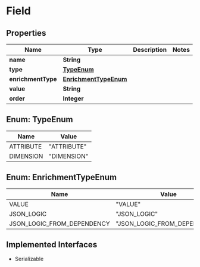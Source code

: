 

# Field


## Properties

| Name | Type | Description | Notes |
|------------ | ------------- | ------------- | -------------|
|**name** | **String** |  |  |
|**type** | [**TypeEnum**](#TypeEnum) |  |  |
|**enrichmentType** | [**EnrichmentTypeEnum**](#EnrichmentTypeEnum) |  |  |
|**value** | **String** |  |  |
|**order** | **Integer** |  |  |



## Enum: TypeEnum

| Name | Value |
|---- | -----|
| ATTRIBUTE | &quot;ATTRIBUTE&quot; |
| DIMENSION | &quot;DIMENSION&quot; |



## Enum: EnrichmentTypeEnum

| Name | Value |
|---- | -----|
| VALUE | &quot;VALUE&quot; |
| JSON_LOGIC | &quot;JSON_LOGIC&quot; |
| JSON_LOGIC_FROM_DEPENDENCY | &quot;JSON_LOGIC_FROM_DEPENDENCY&quot; |


## Implemented Interfaces

* Serializable


